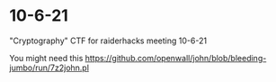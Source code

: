 # 10-6-21
"Cryptography" CTF for raiderhacks meeting 10-6-21

You might need this
https://github.com/openwall/john/blob/bleeding-jumbo/run/7z2john.pl
